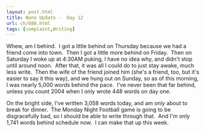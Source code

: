 ```yaml
---
layout: post.html
title: Nano Update -  Day 12
url: ch/680.html
tags: [complaint,Writing]
---
```

Whew, am I behind.  I got a little behind on Thursday because we had a friend come into town.  Then I got a little more behind on Friday.  Then on Saturday I woke up at 4:30AM puking, I have no idea why, and didn't stop until around noon.  After that, it was all I could do to just stay awake, much less write.  Then the wife of the friend joined him (she's a friend, too, but it's easier to say it this way), and we hung out on Sunday, so as of this morning, I was nearly 5,000 words behind the pace.  I've never been that far behind, unless you count 2004 when I only wrote 448 words on day one.

On the bright side, I've written 3,058 words today, and am only about to break for dinner.  The Monday Night Football game is going to be disgracefully bad, so I should be able to write through that.  And I'm only 1,741 words behind schedule now.  I can make that up this week.
